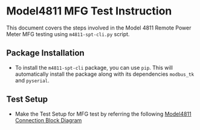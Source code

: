 # Model4811 MFG Test Instruction

This document covers the steps involved in the Model 4811 Remote Power Meter MFG testing using `m4811-spt-cli.py` script.

## Package Installation

- To install the `m4811-spt-cli` package, you can use `pip`. This will automatically install the package along with its dependencies `modbus_tk` and `pyserial`.

## Test Setup

- Make the Test Setup for MFG test by referring the following [Model4811 Connection Block Diagram](https://gitlab-x.mcci.com/mcci/hardware/catena/mfg/test-proc-4811/-/raw/main/assets/Model4811-MFG-Test-Setup.png)